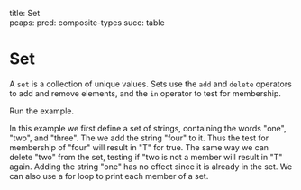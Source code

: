 title: Set	
pcaps: 
pred: composite-types
succ: table

Set
===================

A `set` is a collection of unique values.  Sets use the `add` and
`delete` operators to add and remove elements, and the `in`
operator to test for membership. 

Run the example. 

In this example we first define a set of strings, containing the words "one", "two", and "three".
The we add the string "four" to it. Thus the test for membership of "four" will result in "T" for
true. The same way we can delete "two" from the set, testing if "two is not a member will result 
in "T" again. Adding the string "one" has no effect since it is already in the set.
We can also use a for loop to print each member of a set.


